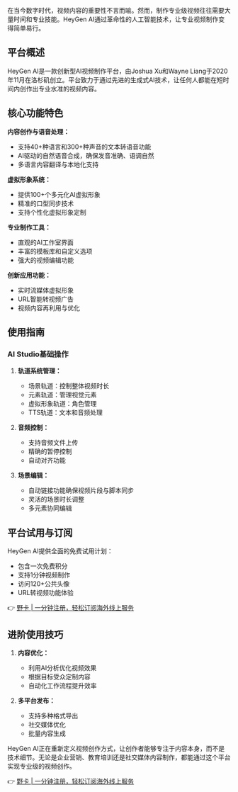 在当今数字时代，视频内容的重要性不言而喻。然而，制作专业级视频往往需要大量时间和专业技能。HeyGen AI通过革命性的人工智能技术，让专业视频制作变得简单易行。

## 平台概述

HeyGen AI是一款创新型AI视频制作平台，由Joshua Xu和Wayne Liang于2020年11月在洛杉矶创立。平台致力于通过先进的生成式AI技术，让任何人都能在短时间内创作出专业水准的视频内容。

## 核心功能特色

**内容创作与语音处理：**
- 支持40+种语言和300+种声音的文本转语音功能
- AI驱动的自然语音合成，确保发音准确、语调自然
- 多语言内容翻译与本地化支持

**虚拟形象系统：**
- 提供100+个多元化AI虚拟形象
- 精准的口型同步技术
- 支持个性化虚拟形象定制

**专业制作工具：**
- 直观的AI工作室界面
- 丰富的模板库和自定义选项
- 强大的视频编辑功能

**创新应用功能：**
- 实时流媒体虚拟形象
- URL智能转视频广告
- 视频内容再利用与优化

## 使用指南

### AI Studio基础操作

1. **轨道系统管理：**
   - 场景轨道：控制整体视频时长
   - 元素轨道：管理视觉元素
   - 虚拟形象轨道：角色管理
   - TTS轨道：文本和音频处理

2. **音频控制：**
   - 支持音频文件上传
   - 精确的暂停控制
   - 自动对齐功能

3. **场景编辑：**
   - 自动链接功能确保视频片段与脚本同步
   - 灵活的场景时长调整
   - 多元素协同编辑

## 平台试用与订阅

HeyGen AI提供全面的免费试用计划：
- 包含一次免费积分
- 支持1分钟视频制作
- 访问120+公共头像
- URL转视频功能体验

👉 [野卡 | 一分钟注册，轻松订阅海外线上服务](https://bit.ly/bewildcard)

## 进阶使用技巧

1. **内容优化：**
   - 利用AI分析优化视频效果
   - 根据目标受众定制内容
   - 自动化工作流程提升效率

2. **多平台发布：**
   - 支持多种格式导出
   - 社交媒体优化
   - 批量内容生成

HeyGen AI正在重新定义视频创作方式，让创作者能够专注于内容本身，而不是技术细节。无论是企业营销、教育培训还是社交媒体内容制作，都能通过这个平台实现专业级的视频创作。

👉 [野卡 | 一分钟注册，轻松订阅海外线上服务](https://bit.ly/bewildcard)